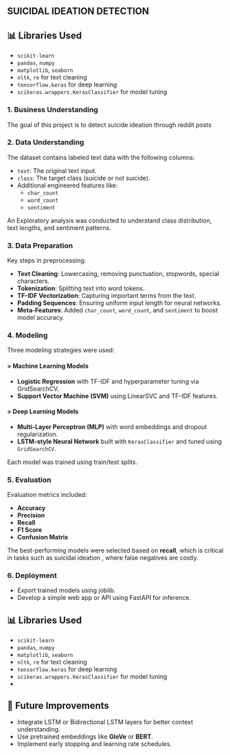 

## SUICIDAL IDEATION DETECTION 

## 📊 Libraries Used

- `scikit-learn`
- `pandas`, `numpy`
- `matplotlib`, `seaborn`
- `nltk`, `re` for text cleaning
- `tensorflow.keras` for deep learning
- `scikeras.wrappers.KerasClassifier` for model tuning

  
### 1. Business Understanding
The goal of this project is to detect suicide ideation through reddit posts

### 2. Data Understanding
The dataset contains labeled text data with the following columns:

- `text`: The original text input.
- `class`: The target class (suicide or not suicide).
- Additional engineered features like:
  - `char_count`
  - `word_count`
  - `sentiment`

An Exploratory analysis was conducted to understand class distribution, text lengths, and sentiment patterns.


### 3. Data Preparation
Key steps in preprocessing:

- **Text Cleaning**: Lowercasing, removing punctuation, stopwords, special characters.
- **Tokenization**: Splitting text into word tokens.
- **TF-IDF Vectorization**: Capturing important terms from the text.
- **Padding Sequences**: Ensuring uniform input length for neural networks.
- **Meta-Features**: Added `char_count`, `word_count`, and `sentiment` to boost model accuracy.


### 4. Modeling

Three modeling strategies were used:

#### > Machine Learning Models
- **Logistic Regression** with TF-IDF and hyperparameter tuning via GridSearchCV.
- **Support Vector Machine (SVM)** using LinearSVC and TF-IDF features.

#### > Deep Learning Models
- **Multi-Layer Perceptron (MLP)** with word embeddings and dropout regularization.
- **LSTM-style Neural Network** built with `KerasClassifier` and tuned using `GridSearchCV`.

Each model was trained  using  train/test splits.


### 5. Evaluation

Evaluation metrics included:

- **Accuracy**
- **Precision**
- **Recall**
- **F1 Score**
- **Confusion Matrix**

The best-performing models were selected based on **recall**, which is critical in tasks such as suicidal ideation , where false negatives are costly.


### 6. Deployment 

- Export trained models using joblib.
- Develop a simple web app or API using FastAPI for inference.


## 📊 Libraries Used

- `scikit-learn`
- `pandas`, `numpy`
- `matplotlib`, `seaborn`
- `nltk`, `re` for text cleaning
- `tensorflow.keras` for deep learning
- `scikeras.wrappers.KerasClassifier` for model tuning
- 
## 🔬 Future Improvements

- Integrate LSTM or Bidirectional LSTM layers for better context understanding.
- Use pretrained embeddings like **GloVe** or **BERT**.
- Implement early stopping and learning rate schedules.


